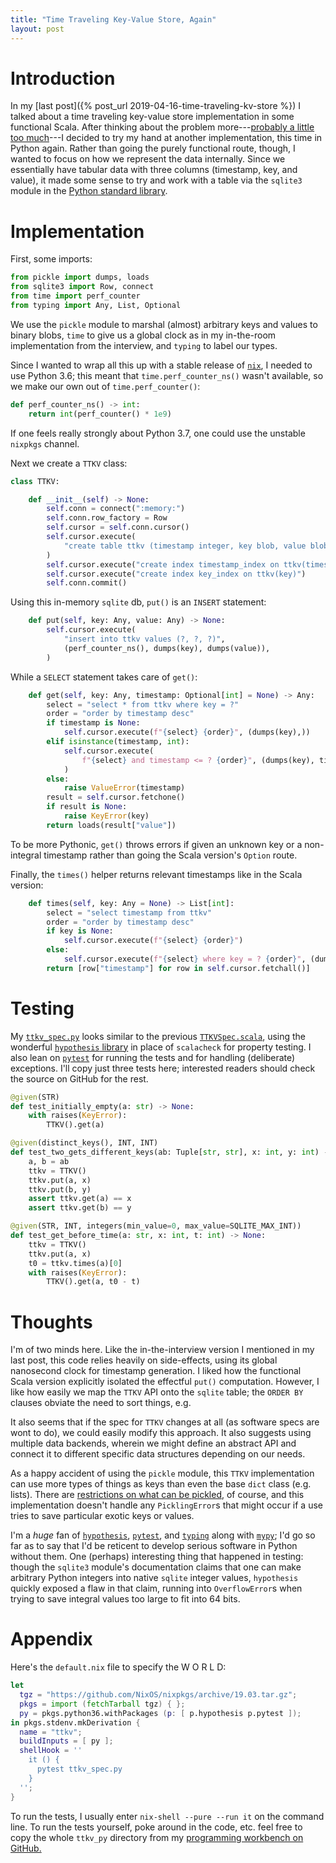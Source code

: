 ```yaml
---
title: "Time Traveling Key-Value Store, Again"
layout: post
---
```


# Introduction

In my [last post]({% post_url 2019-04-16-time-traveling-kv-store %}) I talked
about a time traveling key-value store implementation in some functional Scala.
After thinking about the problem more---[probably a little too
much](https://xkcd.com/356/)---I decided to try my hand at another
implementation, this time in Python again.
Rather than going the purely functional route, though, I wanted to focus on how
we represent the data internally.
Since we essentially have tabular data with three columns (timestamp, key, and
value), it made some sense to try and work with a table via the `sqlite3`
module in the [Python standard
library](https://docs.python.org/3/library/sqlite3.html).

# Implementation

First, some imports:

```python
from pickle import dumps, loads
from sqlite3 import Row, connect
from time import perf_counter
from typing import Any, List, Optional
```

We use the `pickle` module to marshal (almost) arbitrary keys and values to
binary blobs, `time` to give us a global clock as in my in-the-room
implementation from the interview, and `typing` to label our types.

Since I wanted to wrap all this up with a stable release of
[`nix`](https://nixos.org/nix/), I needed to use Python 3.6; this meant that
`time.perf_counter_ns()` wasn't available, so we make our own out of
`time.perf_counter()`:

```python
def perf_counter_ns() -> int:
    return int(perf_counter() * 1e9)
```

If one feels really strongly about Python 3.7, one could use the unstable
`nixpkgs` channel.

Next we create a `TTKV` class:

```python
class TTKV:

    def __init__(self) -> None:
        self.conn = connect(":memory:")
        self.conn.row_factory = Row
        self.cursor = self.conn.cursor()
        self.cursor.execute(
            "create table ttkv (timestamp integer, key blob, value blob)"
        )
        self.cursor.execute("create index timestamp_index on ttkv(timestamp)")
        self.cursor.execute("create index key_index on ttkv(key)")
        self.conn.commit()
```

Using this in-memory `sqlite` db, `put()` is an `INSERT` statement:

```python
    def put(self, key: Any, value: Any) -> None:
        self.cursor.execute(
            "insert into ttkv values (?, ?, ?)",
            (perf_counter_ns(), dumps(key), dumps(value)),
        )
```

While a `SELECT` statement takes care of `get()`:

```python
    def get(self, key: Any, timestamp: Optional[int] = None) -> Any:
        select = "select * from ttkv where key = ?"
        order = "order by timestamp desc"
        if timestamp is None:
            self.cursor.execute(f"{select} {order}", (dumps(key),))
        elif isinstance(timestamp, int):
            self.cursor.execute(
                f"{select} and timestamp <= ? {order}", (dumps(key), timestamp)
            )
        else:
            raise ValueError(timestamp)
        result = self.cursor.fetchone()
        if result is None:
            raise KeyError(key)
        return loads(result["value"])
```

To be more Pythonic, `get()` throws errors if given an unknown key or a
non-integral timestamp rather than going the Scala version's `Option` route.

Finally, the `times()` helper returns relevant timestamps like in the Scala
version: 

```python
    def times(self, key: Any = None) -> List[int]:
        select = "select timestamp from ttkv"
        order = "order by timestamp desc"
        if key is None:
            self.cursor.execute(f"{select} {order}")
        else:
            self.cursor.execute(f"{select} where key = ? {order}", (dumps(key),))
        return [row["timestamp"] for row in self.cursor.fetchall()]
```

# Testing

My
[`ttkv_spec.py`](https://github.com/genos/Programming/blob/main/workbench/ttkv_py/ttkv_spec.py)
looks similar to the previous
[`TTKVSpec.scala`](https://github.com/genos/Programming/blob/main/workbench/ttkv/src/test/scala/ttkv/TTKVSpec.scala),
using the wonderful [`hypothesis`
library](https://hypothesis.readthedocs.io/en/latest/) in place of `scalacheck`
for property testing.
I also lean on [`pytest`](https://docs.pytest.org/en/latest/) for running
the tests and for handling (deliberate) exceptions.
I'll copy just three tests here; interested readers should check the source on
GitHub for the rest.

```python
@given(STR)
def test_initially_empty(a: str) -> None:
    with raises(KeyError):
        TTKV().get(a)

@given(distinct_keys(), INT, INT)
def test_two_gets_different_keys(ab: Tuple[str, str], x: int, y: int) -> None:
    a, b = ab
    ttkv = TTKV()
    ttkv.put(a, x)
    ttkv.put(b, y)
    assert ttkv.get(a) == x
    assert ttkv.get(b) == y

@given(STR, INT, integers(min_value=0, max_value=SQLITE_MAX_INT))
def test_get_before_time(a: str, x: int, t: int) -> None:
    ttkv = TTKV()
    ttkv.put(a, x)
    t0 = ttkv.times(a)[0]
    with raises(KeyError):
        TTKV().get(a, t0 - t)
```


# Thoughts

I'm of two minds here.
Like the in-the-interview version I mentioned in my last post, this code relies
heavily on side-effects, using  its global nanosecond clock for timestamp
generation.
I liked how the functional Scala version explicitly isolated the effectful
`put()` computation.
However, I like how easily we map the `TTKV` API onto the `sqlite` table; the
`ORDER BY` clauses obviate the need to sort things, e.g.

It also seems that if the spec for `TTKV` changes at all (as software specs are
wont to do), we could easily modify this approach.
It also suggests using multiple data backends, wherein we might define an
abstract API and connect it to different specific data structures depending on
our needs.

As a happy accident of using the `pickle` module, this `TTKV` implementation
can use more types of things as keys than even the base `dict` class (e.g.
lists).
There are [restrictions on what can be
pickled](https://docs.python.org/3/library/pickle.html#what-can-be-pickled-and-unpickled),
of course, and this implementation doesn't handle any `PicklingError`s that
might occur if a use tries to save particular exotic keys or values.

I'm a _huge_ fan of
[`hypothesis`](https://hypothesis.readthedocs.io/en/latest/),
[`pytest`](https://docs.pytest.org/en/latest/), and
[`typing`](https://docs.python.org/3/library/typing.html) along with
[`mypy`](http://mypy-lang.org); I'd go so far as to say that I'd be reticent to
develop serious software in Python without them.
One (perhaps) interesting thing that happened in testing: though the `sqlite3`
module's documentation claims that one can make arbitrary Python integers into
native `sqlite` integer values, `hypothesis` quickly exposed a flaw in that
claim, running into `OverflowError`s when trying to save integral values too
large to fit into 64 bits.

# Appendix

Here's the `default.nix` file to specify the W O R L D:

```nix
let
  tgz = "https://github.com/NixOS/nixpkgs/archive/19.03.tar.gz";
  pkgs = import (fetchTarball tgz) { };
  py = pkgs.python36.withPackages (p: [ p.hypothesis p.pytest ]);
in pkgs.stdenv.mkDerivation {
  name = "ttkv";
  buildInputs = [ py ];
  shellHook = ''
    it () {
      pytest ttkv_spec.py
    }
  '';
}
```

To run the tests, I usually enter `nix-shell --pure --run it` on the command
line.
To run the tests yourself, poke around in the code, etc. feel free to copy the
whole `ttkv_py` directory from my [programming workbench on
GitHub.](https://github.com/genos/Programming/tree/main/workbench/ttkv_py)
